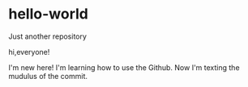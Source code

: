 # hello-world
Just another repository

hi,everyone!

I'm new here! I'm learning how to use the Github. Now I'm texting the mudulus of the commit.

